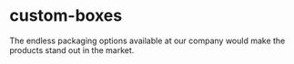 # custom-boxes
The endless packaging options available at our company would make the products stand out in the market.
